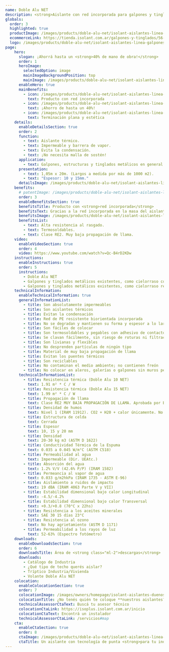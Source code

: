 ```yaml
---
name: Doble Alu NET
description: <strong>Aislante con red incorporada para galpones y tinglados. ¡Ahorra hasta un 40% de la mano de obra!</strong><br /><br />Al ser un aislante 2 en 1, se ahorra del 20% al 40% de tiempo de colocación en obra, lo cual representa hasta un 50% del costo de la DOBLE ALU NET. Como no hace falta colocar una malla de sostén, se reducen a la mitad los accidentes por riesgo de colocación, ya que se trabaja sobre la chapa.<br /><br />Al tener una estabilidad dimensional superior, también brinda una terminación plana y estética superior y no hace falta tensarla al momento de colocarla. 
globals:
  order: 3
  highlighted: true
  productImage: /images/products/doble-alu-net/isolant-aislantes-linea-galpones-y-tinglados-doble-alu-net-producto-rollo.webp
  ecommerceLink: https://tienda.isolant.com.ar/galpones-y-tinglados/56-doble-alu-15-net.html
  logo: /images/products/doble-alu-net/isolant-aislantes-linea-galpones-y-tinglados-doble-alu-net-logo.png
page:
    hero:
      slogan: ¡Ahorrá hasta un <strong>40% de mano de obra!</strong>
      order: 1
      heroImage:
        selectedOption: image
        mainImageBackgroundPosition: top
        mainImage: /images/products/doble-alu-net/isolant-aislantes-linea-galpones-y-tinglados-doble-alu-net-imagen.jpg
      enableHero: true
      mainBenefits:
        - icon: /images/products/doble-alu-net/isolant-aislantes-linea-galpones-y-tinglados-doble-alu-net-beneficio-1.svg
          text: Producto con red incorporada
        - icon: /images/products/doble-alu-net/isolant-aislantes-linea-galpones-y-tinglados-doble-alu-net-beneficio-2.svg
          text: ¡Ahorro de hasta un 40%!
        - icon: /images/products/doble-alu-net/isolant-aislantes-linea-galpones-y-tinglados-doble-alu-net-beneficio-3.svg
          text: Terminación plana y estética
    details:
      enableDetailsSection: true
      order: 2
      function:
        - text: Aislante térmico.
        - text: Impermeable y barrera de vapor.
        - text: Evita la condensación.
        - text: ¡No necesita malla de sostén!
      application:
        - text: Galpones, estructuras y tinglados metálicos en general.
      presentation:
        - text: 1,05m x 20m. (Largos a medida por más de 1000 m2).
        - text: "Espesor: 10 y 15mm."
      detailsImage: /images/products/doble-alu-net/isolant-aislantes-linea-galpones-y-tinglados-doble-alu-net-imagen-detalle.jpg
    benefits:
      # patentImage: /images/products/doble-alu-net/isolant-aislantes-linea-galpones-y-tinglados-doble-alu-net-patente.png
      order: 3
      enableBenefitsSection: true
      benefitsTitle: Producto con <strong>red incorporada</strong>
      benefitsText: Gracias a la red incorporada en la masa del aislante, nuestros productos NET son los de más rápida y fácil instalación del mercado. Ahorran del 20% al 40% de mano de obra, lo cual impacta directamente en los tiempos y costos de la misma. Al ser DOS productos en UNO, brinda una resistencia mecánica premium, una terminación plana y estética superior.
      benefitsImage: /images/products/doble-alu-net/isolant-aislantes-linea-galpones-y-tinglados-doble-alu-net-beneficio-exclusivo.jpg
      benefitsList:
        - text: Alta resistencia al rasgado.
        - text: Termosoldables.
        - text: Clase RE2. Muy baja propagación de llama.
    video:
      enableVideoSection: true
      order: 4
      video: https://www.youtube.com/watch?v=Qc-B4rD2KDw
    instructions:
      enableInstructions: true
      order: 5
      instructions:
        - Doble Alu NET
        - Galpones y tinglados metálicos existentes, como cielorraso copiando la forma
        - Galpones y tinglados metálicos existentes, como cielorraso recto
    technicalInformation:
      enableTechnicalInformation: true
      generalInformationList:
        - title: Son absolutamente impermeables
        - title: Son aislantes térmicos
        - title: Evitan la condensación
        - title: Red de PE resistente biorientada incorporada
        - title: No se degradan y mantienen su forma y espesor a lo largo del tiempo
        - title: Son fáciles de colocar
        - title: Son termosoldables y pegables con adhesivo de contacto
        - title: Se clavan fácilmente, sin riesgo de roturas ni filtraciones
        - title: Son livianas y flexibles
        - title: No desprenden partículas de ningún tipo
        - title: Material de muy baja propagación de llama
        - title: Evitan los puentes térmicos
        - title: Son reciclables
        - title: No contaminan el medio ambiente; no contienen freón
        - title: No colocar en aleros, galerías o galpones sin muros perimetrales que protejan de la reflexión indirecta de los rayos UV
      technicalInformationList:
        - title: Resistencia térmica (Doble Alu 10 NET)
          text: 1.91 m² * C / W
        - title: Resistencia térmica (Doble Alu 15 NET)
          text: 1.99 m² * C / W
        - title: Propagación de llama
          text: Clase RE2 MUY BAJA PROPAGACIÓN DE LLAMA. Aprobada por Bomberos Argentina.
        - title: Densidad de humos
          text: Nivel 1 (IRAM 11912). CO2 + H20 + calor únicamente. No desprende gases envenenantes.
        - title: Estructura de celda
          text: Cerrada
        - title: Espesor
          text: 10, 15 y 20 mm
        - title: Densidad
          text: 20-30 kg m3 (ASTM D 1622)
        - title: Conductividad Térmica de la Espuma
          text: 0.035 a 0.045 W/m°C (ASTM C518)
        - title: Permeabilidad al agua
          text: Impermeable (Dir. UEAtc.)
        - title: Absorción del agua
          text: 1.2% V/V (42.6% P/P) (IRAM 1582)
        - title: Permeancia al vapor de agua
          text: 0.033 g/m2hkPa (IRAM 1735 - ASTM E-96)
        - title: Aislamiento a ruidos de impacto
          text: 19 dBA (IRAM 4063 Parte V y VII)
        - title: Estabilidad dimensional bajo calor Longitudinal
          text: -4.5/-4.2%
        - title: Estabilidad dimensional bajo calor Transversal
          text: +0.3/+0.8 (70°C x 22hs)
        - title: Resistencia a los aceites minerales
          text: SAE 30 15 días 23°C
        - title: Resistencia al ozono
          text: No hay agrietamiento (ASTM D 1171)
        - title: Permeabilidad a los rayos de luz
          text: 52-63% (Espectro fotómetro)
    downloads:
      enableDownloadsSection: true
      order: 6
      downloadsTitle: Área de <strong class="ml-2">descargas</strong>
      downloads:
        - Catálogo de Industria
        - ¿Qué tipo de techo querés aislar?
        - Tríptico Industria/Vivienda
        - Volante Doble Alu NET
    colocation:
      enableColocationSection: true
      order: 7
      colocationImage: /images/owners/homepage/isolant-aislantes-duenos-e-inquilinos-isoplus-colocation.jpg
      colocationTitle: ¿No tenés quién te coloque **nuestros aislantes?**
      technicalAssessorCtaText: Buscá tu asesor técnico
      colocationCtaLink: https://isoplus.isolant.com.ar/inicio
      colocationCtaText: Encontrá un instalador
      technicalAssessorCtaLink: /servicios#map
    cta:
      enableCtaSection: true
      order: 8
      ctaImage: /images/products/doble-alu-net/isolant-aislantes-linea-galpones-y-tinglados-doble-alu-net-cta.jpg
      ctaTitle: Un aislante con tecnología de punta <strong>para tu industria</strong>
---
```

